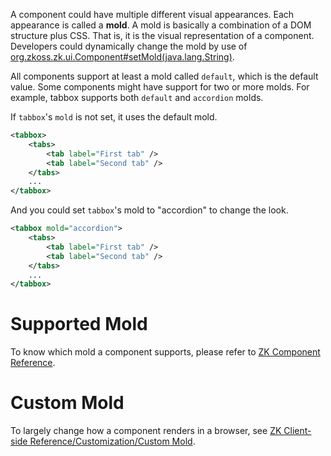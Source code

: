 A component could have multiple different visual appearances. Each
appearance is called a **mold**. A mold is basically a combination of a
DOM structure plus CSS. That is, it is the visual representation of a
component. Developers could dynamically change the mold by use of
[org.zkoss.zk.ui.Component#setMold(java.lang.String)](https://www.zkoss.org/javadoc/latest/zk/org/zkoss/zk/ui/Component.html#setMold(java.lang.String)).

All components support at least a mold called `default`, which is the
default value. Some components might have support for two or more molds.
For example, tabbox supports both `default` and `accordion` molds.

If `tabbox`'s `mold` is not set, it uses the default mold.

```xml
<tabbox>
    <tabs>
        <tab label="First tab" />
        <tab label="Second tab" />
    </tabs>
    ...
</tabbox>
```

And you could set `tabbox`'s mold to "accordion" to change the look.

```xml
<tabbox mold="accordion">
    <tabs>
        <tab label="First tab" />
        <tab label="Second tab" />
    </tabs>
    ...
</tabbox>
```

# Supported Mold

To know which mold a component supports, please refer to [ZK Component Reference](zk_component_reference).

# Custom Mold

To largely change how a component renders in a browser, see
[ZK Client-side Reference/Customization/Custom Mold]({{site.baseurl}}/zk_client_side_ref/custom_mold).
